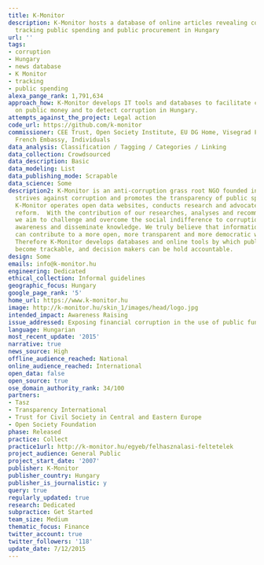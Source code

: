 ```yaml
---
title: K-Monitor
description: K-Monitor hosts a database of online articles revealing corruption and
  tracking public spending and public procurement in Hungary
url: ''
tags:
- corruption
- Hungary
- news database
- K Monitor
- tracking
- public spending
alexa_pange_rank: 1,791,634
approach_how: K-Monitor develops IT tools and databases to facilitate civil oversight
  on public money and to detect corruption in Hungary.
attempts_against_the_project: Legal action
code_url: https://github.com/k-monitor
commissioner: CEE Trust, Open Society Institute, EU DG Home, Visegrad Fund, NGO Fund,
  French Embassy, Individuals
data_analysis: Classification / Tagging / Categories / Linking
data_collection: Crowdsourced
data_description: Basic
data_modeling: List
data_publishing_mode: Scrapable
data_science: Some
description2: K-Monitor is an anti-corruption grass root NGO founded in 2007. K-Monitor
  strives against corruption and promotes the transparency of public spending in Hungary.
  K-Monitor operates open data websites, conducts research and advocates for legal
  reform.  With the contribution of our researches, analyses and recommendations,
  we aim to challenge and overcome the social indifference to corruption, to raise
  awareness and disseminate knowledge. We truly believe that information technology
  can contribute to a more open, more transparent and more democratic way of governing.
  Therefore K-Monitor develops databases and online tools by which public expenses
  become trackable, and decision makers can be hold accountable.
design: Some
emails: info@k-monitor.hu
engineering: Dedicated
ethical_collection: Informal guidelines
geographic_focus: Hungary
google_page_rank: '5'
home_url: https://www.k-monitor.hu
image: http://k-monitor.hu/skin_1/images/head/logo.jpg
intended_impact: Awareness Raising
issue_addressed: Exposing financial corruption in the use of public funds
language: Hungarian
most_recent_update: '2015'
narrative: true
news_source: High
offline_audience_reached: National
online_audience_reached: International
open_data: false
open_source: true
ose_domain_authority_rank: 34/100
partners:
- Tasz
- Transparency International
- Trust for Civil Society in Central and Eastern Europe
- Open Society Foundation
phase: Released
practice: Collect
practice1url: http://k-monitor.hu/egyeb/felhasznalasi-feltetelek
project_audience: General Public
project_start_date: '2007'
publisher: K-Monitor
publisher_country: Hungary
publisher_is_journalistic: y
query: true
regularly_updated: true
research: Dedicated
subpractice: Get Started
team_size: Medium
thematic_focus: Finance
twitter_account: true
twitter_followers: '118'
update_date: 7/12/2015
---
```

